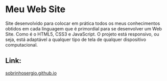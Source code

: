 # Meu Web Site

Site desenvolvido para colocar em prática todos os meus conhecimentos obtidos em cada linguagem que é primordial para se desenvolver um Web Site. Como é o HTML5, CSS3 e JavaScript. O projeto está responsivo, ou seja, está adaptável a qualquer tipo de tela de qualquer dispositivo computacional. 

## Link: 

<a href="https://sobrinhosergio.github.io" target="_blank">sobrinhosergio.github.io</a>